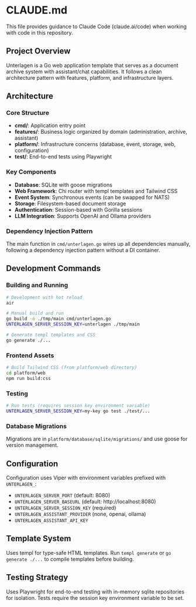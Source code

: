 # CLAUDE.md

This file provides guidance to Claude Code (claude.ai/code) when working with code in this repository.

## Project Overview

Unterlagen is a Go web application template that serves as a document archive system with assistant/chat capabilities. It follows a clean architecture pattern with features, platform, and infrastructure layers.

## Architecture

### Core Structure
- **cmd/**: Application entry point
- **features/**: Business logic organized by domain (administration, archive, assistant)
- **platform/**: Infrastructure concerns (database, event, storage, web, configuration)
- **test/**: End-to-end tests using Playwright

### Key Components
- **Database**: SQLite with goose migrations
- **Web Framework**: Chi router with templ templates and Tailwind CSS
- **Event System**: Synchronous events (can be swapped for NATS)
- **Storage**: Filesystem-based document storage
- **Authentication**: Session-based with Gorilla sessions
- **LLM Integration**: Supports OpenAI and Ollama providers

### Dependency Injection Pattern
The main function in `cmd/unterlagen.go` wires up all dependencies manually, following a dependency injection pattern without a DI container.

## Development Commands

### Building and Running
```bash
# Development with hot reload
air

# Manual build and run
go build -o ./tmp/main cmd/unterlagen.go
UNTERLAGEN_SERVER_SESSION_KEY=unterlagen ./tmp/main

# Generate templ templates and CSS
go generate ./...
```

### Frontend Assets
```bash
# Build Tailwind CSS (from platform/web directory)
cd platform/web
npm run build:css
```

### Testing
```bash
# Run tests (requires session key environment variable)
UNTERLAGEN_SERVER_SESSION_KEY=my-key go test ./test/...
```

### Database Migrations
Migrations are in `platform/database/sqlite/migrations/` and use goose for version management.

## Configuration

Configuration uses Viper with environment variables prefixed with `UNTERLAGEN_`:
- `UNTERLAGEN_SERVER_PORT` (default: 8080)
- `UNTERLAGEN_SERVER_BASEURL` (default: http://localhost:8080)
- `UNTERLAGEN_SERVER_SESSION_KEY` (required)
- `UNTERLAGEN_ASSISTANT_PROVIDER` (none, openai, ollama)
- `UNTERLAGEN_ASSISTANT_API_KEY`

## Template System

Uses templ for type-safe HTML templates. Run `templ generate` or `go generate ./...` to compile templates before building.

## Testing Strategy

Uses Playwright for end-to-end testing with in-memory sqlite repositories for isolation. Tests require the session key environment variable to be set.